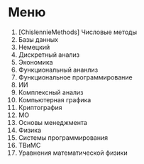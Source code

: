 # Меню
1) [ChislennieMethods] Числовые методы
2) Базы данных
3) Немецкий
4) Дискретный анализ
5) Экономика
6) Функциональный ананлиз
7) Функциональное программирование
8) ИИ
9) Комплексный анализ
10) Компьютерная графика
11) Криптография
12) МО
13) Основы менеджмента
14) Физика
15) Системы программирования
16) ТВиМС
17) Уравнения математической физики
